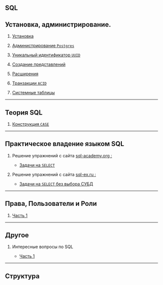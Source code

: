 SQL 
---

Установка, администрирование.
---

1) [Установка](Theory/install.md)

2) [Администрирование `Postgres`](Theory/lesson_1.md)

3) [Уникальный идентификатор `UUID`](Theory/uuid.md)

4) [Создание представлений](Theory/view.md)

5) [Расширения](Theory/app_1.md)

6) [Транзакции `ACID`](Theory/transaction_1.md)

7) [Системные таблицы](Theory/lesson_2.md)

---
Теория SQL
---

1) [Конструкция `CASE`](SQL/case_1.md)

___
Практическое владение языком SQL
---

1) Решение упражнений с сайта [sql-academy.org :](https://sql-academy.org/)
    - [Задачи на `SELECT`](Practice/sql-academy.org/SELECT/Exercises.md)


2) Решение упражнений с сайта [sql-ex.ru :](http://sql-ex.ru)
    - [Задачи на `SELECT` без выбора СУБД](Practice/sql-ex.ru/SELECT/Exercises.md)

---
Права, Пользователи и Роли
---

1) [Часть 1](Theory/users.md)

---
Другое
---

1) Интересные вопросы по SQL 
   
   - [Часть 1](Other/other_1.md)  

---
Структура
---













